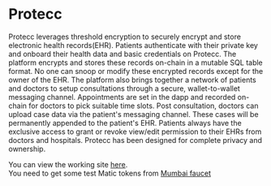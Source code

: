 # Protecc

Protecc leverages threshold encryption to securely encrypt and store electronic health records(EHR). Patients authenticate with their private key and onboard their health data and basic credentials on Protecc. The platform encrypts and stores these records on-chain in a mutable SQL table format. No one can snoop or modify these encrypted records except for the owner of the EHR. The platform also brings together a network of patients and doctors to setup consultations through a secure, wallet-to-wallet messaging channel. Appointments are set in the dapp and recorded on-chain for doctors to pick suitable time slots. Post consultation, doctors can upload case data via the patient's messaging channel. These cases will be permanently appended to the patient's EHR. Patients always have the exclusive access to grant or revoke view/edit permission to their EHRs from doctors and hospitals. Protecc has been designed for complete privacy and ownership.

You can view the working site [ here](https://protecc-two.vercel.app/).
<br>You need to get some test Matic tokens from [ Mumbai faucet](https://mumbaifaucet.com/)



